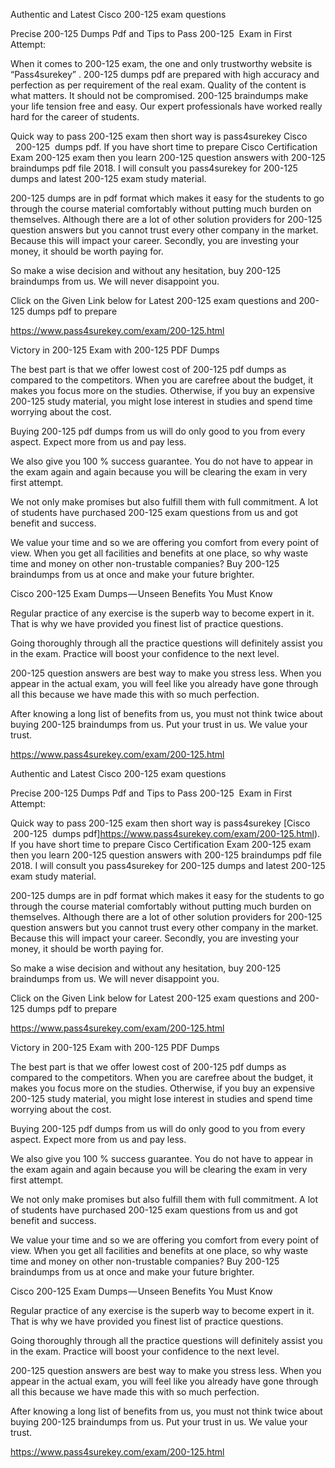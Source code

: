 Authentic and Latest Cisco 200-125 exam questions

Precise 200-125 Dumps Pdf and Tips to Pass 200-125  Exam in First Attempt:



When it comes to 200-125 exam, the one and only trustworthy website is “Pass4surekey” . 200-125 dumps pdf are prepared with high accuracy and perfection as per requirement of the real exam. Quality of the content is what matters. It should not be compromised. 200-125 braindumps make your life tension free and easy. Our expert professionals have worked really hard for the career of students.

Quick way to pass 200-125 exam then short way is pass4surekey Cisco   200-125  dumps pdf. If you have short time to prepare Cisco Certification Exam 200-125 exam then you learn 200-125 question answers with 200-125 braindumps pdf file 2018. I will consult you pass4surekey for 200-125 dumps and latest 200-125 exam study material. 

200-125 dumps are in pdf format which makes it easy for the students to go through the course material comfortably without putting much burden on themselves. Although there are a lot of other solution providers for 200-125 question answers but you cannot trust every other company in the market. Because this will impact your career. Secondly, you are investing your money, it should be worth paying for.

So make a wise decision and without any hesitation, buy 200-125 braindumps from us. We will never disappoint you.

Click on the Given Link below for Latest 200-125 exam questions and 200-125 dumps pdf to prepare

https://www.pass4surekey.com/exam/200-125.html

Victory in 200-125 Exam with 200-125 PDF Dumps

The best part is that we offer lowest cost of 200-125 pdf dumps as compared to the competitors. When you are carefree about the budget, it makes you focus more on the studies. Otherwise, if you buy an expensive 200-125 study material, you might lose interest in studies and spend time worrying about the cost.

Buying 200-125 pdf dumps from us will do only good to you from every aspect. Expect more from us and pay less.

We also give you 100 % success guarantee. You do not have to appear in the exam again and again because you will be clearing the exam in very first attempt.

We not only make promises but also fulfill them with full commitment. A lot of students have purchased 200-125 exam questions from us and got benefit and success.

We value your time and so we are offering you comfort from every point of view. When you get all facilities and benefits at one place, so why waste time and money on other non-trustable companies? Buy 200-125 braindumps from us at once and make your future brighter.

Cisco 200-125 Exam Dumps — Unseen Benefits You Must Know



Regular practice of any exercise is the superb way to become expert in it. That is why we have provided you finest list of practice questions.

Going thoroughly through all the practice questions will definitely assist you in the exam. Practice will boost your confidence to the next level.



200-125 question answers are best way to make you stress less. When you appear in the actual exam, you will feel like you already have gone through all this because we have made this with so much perfection.

After knowing a long list of benefits from us, you must not think twice about buying 200-125 braindumps from us. Put your trust in us. We value your trust.

https://www.pass4surekey.com/exam/200-125.html

Authentic and Latest Cisco 200-125 exam questions

Precise 200-125 Dumps Pdf and Tips to Pass 200-125  Exam in First Attempt:

Quick way to pass 200-125 exam then short way is pass4surekey [Cisco  200-125  dumps pdf]https://www.pass4surekey.com/exam/200-125.html). If you have short time to prepare Cisco Certification Exam 200-125 exam then you learn 200-125 question answers with 200-125 braindumps pdf file 2018. I will consult you pass4surekey for 200-125 dumps and latest 200-125 exam study material. 

200-125 dumps are in pdf format which makes it easy for the students to go through the course material comfortably without putting much burden on themselves. Although there are a lot of other solution providers for 200-125 question answers but you cannot trust every other company in the market. Because this will impact your career. Secondly, you are investing your money, it should be worth paying for.

So make a wise decision and without any hesitation, buy 200-125 braindumps from us. We will never disappoint you.

Click on the Given Link below for Latest 200-125 exam questions and 200-125 dumps pdf to prepare

https://www.pass4surekey.com/exam/200-125.html

Victory in 200-125 Exam with 200-125 PDF Dumps

The best part is that we offer lowest cost of 200-125 pdf dumps as compared to the competitors. When you are carefree about the budget, it makes you focus more on the studies. Otherwise, if you buy an expensive 200-125 study material, you might lose interest in studies and spend time worrying about the cost.

Buying 200-125 pdf dumps from us will do only good to you from every aspect. Expect more from us and pay less.

We also give you 100 % success guarantee. You do not have to appear in the exam again and again because you will be clearing the exam in very first attempt.

We not only make promises but also fulfill them with full commitment. A lot of students have purchased 200-125 exam questions from us and got benefit and success.

We value your time and so we are offering you comfort from every point of view. When you get all facilities and benefits at one place, so why waste time and money on other non-trustable companies? Buy 200-125 braindumps from us at once and make your future brighter.

Cisco 200-125 Exam Dumps — Unseen Benefits You Must Know

Regular practice of any exercise is the superb way to become expert in it. That is why we have provided you finest list of practice questions.

Going thoroughly through all the practice questions will definitely assist you in the exam. Practice will boost your confidence to the next level.


200-125 question answers are best way to make you stress less. When you appear in the actual exam, you will feel like you already have gone through all this because we have made this with so much perfection.

After knowing a long list of benefits from us, you must not think twice about buying 200-125 braindumps from us. Put your trust in us. We value your trust.

https://www.pass4surekey.com/exam/200-125.html
